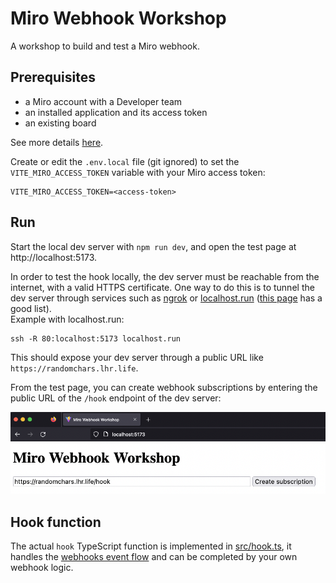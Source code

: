 # Miro Webhook Workshop

A workshop to build and test a Miro webhook.

## Prerequisites
- a Miro account with a Developer team
- an installed application and its access token
- an existing board

See more details [here](https://developers.miro.com/reference/api-reference).

Create or edit the `.env.local` file (git ignored) to set the `VITE_MIRO_ACCESS_TOKEN` variable with your Miro access token:
```
VITE_MIRO_ACCESS_TOKEN=<access-token>
```

## Run

Start the local dev server with `npm run dev`, and open the test page at http://localhost:5173.

In order to test the hook locally, the dev server must be reachable from the internet, with a valid HTTPS certificate.
One way to do this is to tunnel the dev server through services such as [ngrok](https://ngrok.com/) or [localhost.run](https://localhost.run/) ([this page](https://github.com/anderspitman/awesome-tunneling) has a good list).<br>
Example with localhost.run:
```
ssh -R 80:localhost:5173 localhost.run
```
This should expose your dev server through a public URL like `https://randomchars.lhr.life`.

From the test page, you can create webhook subscriptions by entering the public URL of the `/hook` endpoint of the dev server:

<img src="test-page.png" />

## Hook function

The actual `hook` TypeScript function is implemented in [src/hook.ts](src/hook.ts), it handles the [webhooks event flow](https://developers.miro.com/reference/webhooks-overview#webhooks-event-workflow) and can be completed by your own webhook logic.
